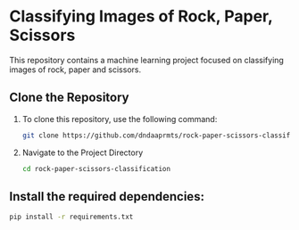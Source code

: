 # Classifying Images of Rock, Paper, Scissors
This repository contains a machine learning project focused on classifying images of rock, paper and scissors.

## Clone the Repository

1. To clone this repository, use the following command:

   ```bash
   git clone https://github.com/dndaaprmts/rock-paper-scissors-classification.git

2. Navigate to the Project Directory

   ```bash
   cd rock-paper-scissors-classification 

## Install the required dependencies:

  ```bash
  pip install -r requirements.txt


